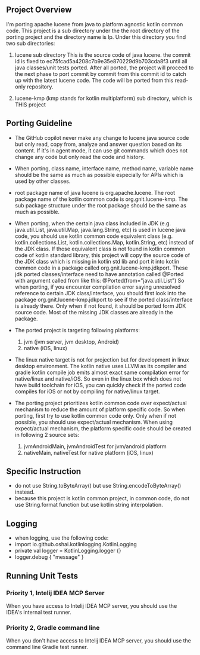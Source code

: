 ## Project Overview
I'm porting apache lucene from java to platform agnostic kotlin common code.
This project is a sub directory under the the root directory of the porting project and the directory name is lp.
Under this directory you find two sub directories:

1. lucene sub directory
   This is the source code of java lucene. the commit id is fixed to ec75fcad5a4208c7b9e35e870229d9b703cda8f3 until all java classes/unit tests ported. After all ported, the project will proceed to the next phase to port commit by commit from this commit id to catch up with the latest lucene code. The code will be ported from this read-only repository.

2. lucene-kmp (kmp stands for kotlin multiplatform) sub directory, which is THIS project

## Porting Guideline

- The GitHub copilot never make any change to lucene java source code but only read, copy from, analyze and answer question based on its content. If it's in agent mode, it can use git commands which does not change any code but only read the code and history.

- When porting, class name, interface name, method name, variable name should be the same as much as possible especially for APIs which is used by other classes.

- root package name of java lucene is org.apache.lucene. The root package name of the kotlin common code is org.gnit.lucene-kmp. The sub package structure under the root package should be the same as much as possible.

- When porting, when the certain java class included in JDK (e.g. java.util.List, java.util.Map, java.lang.String, etc) is used in lucene java code, you should use kotlin common code equivalent class (e.g. kotlin.collections.List, kotlin.collections.Map, kotlin.String, etc) instead of the JDK class. If those equivalent class is not found in kotlin common code of kotlin standard library, this project will copy the source code of the JDK class which is missing in kotlin std lib and port it into kotlin common code in a package called org.gnit.lucene-kmp.jdkport. These jdk ported classes/interface need to have annotation called @Ported with argument called from like this: @Ported(from="java.util.List") So when porting, if you encounter compilation error saying unresolved reference to certain JDK class/interface, you should first look into the package org.gnit.lucene-kmp.jdkport to see if the ported class/interface is already there. Only when if not found, it should be ported form JDK source code. Most of the missing JDK classes are already in the package.

- The ported project is targeting following platforms:
    1. jvm (jvm server, jvm desktop, Android)
    2. native (iOS, linux)

- The linux native target is not for projection but for development in linux desktop environment. The kotlin native uses LLVM as its compiler and gradle kotlin compile job emits almost exact same compilation error for native/linux and native/iOS. So even in the linux box which does not have build toolchain for iOS, you can quickly check if the ported code compiles for iOS or not by compiling for native/linux target.

- The porting project prioritizes kotlin common code over expect/actual mechanism to reduce the amount of platform specific code. So when porting, first try to use kotlin common code only. Only when if not possible, you should use expect/actual mechanism. When using expect/actual mechanism, the platform specific code should be created in following 2 source sets:
    1. jvmAndroidMain, jvmAndroidTest for jvm/android platform
    2. nativeMain, nativeTest for native platform (iOS, linux)

## Specific Instruction
* do not use String.toByteArray() but use String.encodeToByteArray() instead.
* because this project is kotlin common project, in common code, do not use String.format function but use kotlin string interpolation.

## Logging
* when logging, use the following code:
* import io.github.oshai.kotlinlogging.KotlinLogging
* private val logger = KotlinLogging.logger {}
* logger.debug { "message" }

## Running Unit Tests

### Priority 1, Intelij IDEA MCP Server
When you have access to Intelij IDEA MCP server, you should use the IDEA's internal test runner.

### Priority 2, Gradle command line
When you don't have access to Intelij IDEA MCP server, you should use the command line Gradle test runner.
